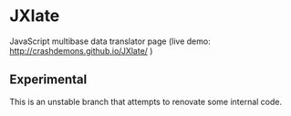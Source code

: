 # JXlate
JavaScript multibase data translator page (live demo: http://crashdemons.github.io/JXlate/ )

## Experimental
This is an unstable branch that attempts to renovate some internal code.
